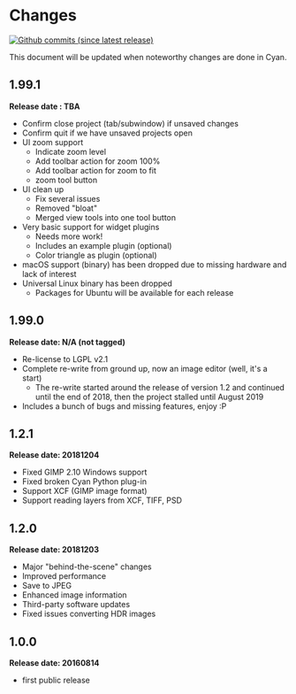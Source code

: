 # Changes

[![Github commits (since latest release)](https://img.shields.io/github/commits-since/rodlie/cyan/latest.svg)](https://github.com/rodlie/cyan)

This document will be updated when noteworthy changes are done in Cyan.

## 1.99.1

**Release date : TBA**

* Confirm close project (tab/subwindow) if unsaved changes
* Confirm quit if we have unsaved projects open
* UI zoom support
  * Indicate zoom level
  * Add toolbar action for zoom 100%
  * Add toolbar action for zoom to fit
  * zoom tool button
* UI clean up
  * Fix several issues
  * Removed "bloat"
  * Merged view tools into one tool button
* Very basic support for widget plugins
  * Needs more work!
  * Includes an example plugin (optional)
  * Color triangle as plugin (optional)
* macOS support (binary) has been dropped due to missing hardware and lack of interest
* Universal Linux binary has been dropped
  * Packages for Ubuntu will be available for each release

## 1.99.0

**Release date: N/A (not tagged)**

* Re-license to LGPL v2.1
* Complete re-write from ground up, now an image editor (well, it's a start)
  * The re-write started around the release of version 1.2 and continued until the end of 2018, then the project stalled until August 2019
* Includes a bunch of bugs and missing features, enjoy :P

## 1.2.1

**Release date: 20181204** 

* Fixed GIMP 2.10 Windows support
* Fixed broken Cyan Python plug-in
* Support XCF (GIMP image format)
* Support reading layers from XCF, TIFF, PSD

## 1.2.0

**Release date: 20181203**

 * Major "behind-the-scene" changes
 * Improved performance
 * Save to JPEG
 * Enhanced image information
 * Third-party software updates
 * Fixed issues converting HDR images

## 1.0.0

**Release date: 20160814**

 * first public release
